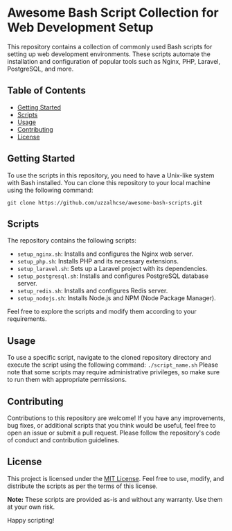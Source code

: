 # Awesome Bash Script Collection for Web Development Setup

This repository contains a collection of commonly used Bash scripts for setting up web development environments. These scripts automate the installation and configuration of popular tools such as Nginx, PHP, Laravel, PostgreSQL, and more.

## Table of Contents

- [Getting Started](#getting-started)
- [Scripts](#scripts)
- [Usage](#usage)
- [Contributing](#contributing)
- [License](#license)

## Getting Started

To use the scripts in this repository, you need to have a Unix-like system with Bash installed. You can clone this repository to your local machine using the following command:

`git clone https://github.com/uzzalhcse/awesome-bash-scripts.git`

## Scripts

The repository contains the following scripts:

- `setup_nginx.sh`: Installs and configures the Nginx web server.
- `setup_php.sh`: Installs PHP and its necessary extensions.
- `setup_laravel.sh`: Sets up a Laravel project with its dependencies.
- `setup_postgresql.sh`: Installs and configures PostgreSQL database server.
- `setup_redis.sh`: Installs and configures Redis server.
- `setup_nodejs.sh`: Installs Node.js and NPM (Node Package Manager).

Feel free to explore the scripts and modify them according to your requirements.

## Usage

To use a specific script, navigate to the cloned repository directory and execute the script using the following command:
`./script_name.sh`
Please note that some scripts may require administrative privileges, so make sure to run them with appropriate permissions.

## Contributing

Contributions to this repository are welcome! If you have any improvements, bug fixes, or additional scripts that you think would be useful, feel free to open an issue or submit a pull request. Please follow the repository's code of conduct and contribution guidelines.

## License

This project is licensed under the [MIT License](LICENSE). Feel free to use, modify, and distribute the scripts as per the terms of this license.

**Note:** These scripts are provided as-is and without any warranty. Use them at your own risk.

Happy scripting!
